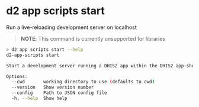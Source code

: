 # d2 app scripts start

Run a live-reloading development server on localhost

> **NOTE**: This command is currently unsupported for libraries

```sh
> d2 app scripts start --help
d2-app-scripts start

Start a development server running a DHIS2 app within the DHIS2 app-shell

Options:
  --cwd       working directory to use (defaults to cwd)
  --version   Show version number                                      [boolean]
  --config    Path to JSON config file
  -h, --help  Show help                                                [boolean]
```

